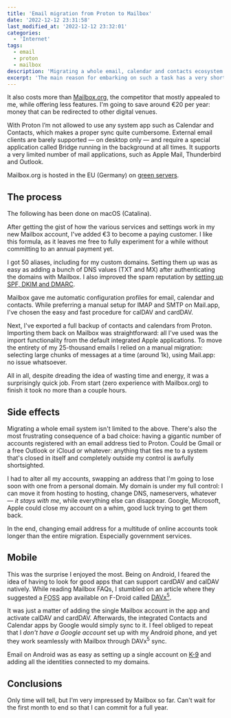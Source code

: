 ```yaml
---
title: 'Email migration from Proton to Mailbox'
date: '2022-12-12 23:31:58'
last_modified_at: '2022-12-12 23:32:01'
categories:
  - 'Internet'
tags:
  - email
  - proton
  - mailbox
description: 'Migrating a whole email, calendar and contacts ecosystem from Proton to Mailbox. On both desktop and mobile.'
excerpt: 'The main reason for embarking on such a task has a very short answer: I can’t support the fact of being trapped in a <a href="/ethics/">walled garden</a>. When I chose Proton years ago I wasn’t bothered by the concept.'
---
```

It also costs more than [Mailbox.org](https://mailbox.org), the competitor that mostly appealed to me, while offering less features. I'm going to save around €20 per year: money that can be redirected to other digital venues.

With Proton I’m not allowed to use any system app such as Calendar and Contacts, which makes a proper sync quite cumbersome. External email clients are barely supported — on desktop only — and require a special application called Bridge running in the background at all times. It supports a very limited number of mail applications, such as Apple Mail, Thunderbird and Outlook.

Mailbox.org is hosted in the EU (Germany) on [green servers](https://mailbox.org/en/company#our-responsibility).

## The process

The following has been done on macOS (Catalina).

After getting the gist of how the various services and settings work in my new Mailbox account, I've added €3 to become a paying customer. I like this formula, as it leaves me free to fully experiment for a while without committing to an annual payment yet.

I got 50 aliases, including for my custom domains. Setting them up was as easy as adding a bunch of DNS values (TXT and MX) after authenticating the domains with Mailbox. I also improved the spam reputation by [setting up SPF, DKIM and DMARC](https://kb.mailbox.org/en/private/custom-domains/spf-dkim-and-dmarc-how-to-improve-the-spam-reputation-of-your-domain).

Mailbox gave me automatic configuration profiles for email, calendar and contacts. While preferring a manual setup for IMAP and SMTP on Mail.app, I've chosen the easy and fast procedure for calDAV and cardDAV.

Next, I've exported a full backup of contacts and calendars from Proton. Importing them back on Mailbox was straightforward: all I've used was the import functionality from the default integrated Apple applications. To move the entirety of my 25-thousand emails I relied on a manual migration: selecting large chunks of messages at a time (around 1k), using Mail.app: no issue whatsoever.

All in all, despite dreading the idea of wasting time and energy, it was a surprisingly quick job. From start (zero experience with Mailbox.org) to finish it took no more than a couple hours.

## Side effects

Migrating a whole email system isn't limited to the above. There's also the most frustrating consequence of a bad choice: having a gigantic number of accounts registered with an email address tied to Proton. Could be Gmail or a free Outlook or iCloud or whatever: anything that ties me to a system that's closed in itself and completely outside my control is awfully shortsighted.

I had to alter all my accounts, swapping an address that I'm going to lose soon with one from a personal domain. My domain is under my full control: I can move it from hosting to hosting, change DNS, nameservers, whatever — *it stays with me*, while everything else can disappear. Google, Microsoft, Apple could close my account on a whim, good luck trying to get them back.

In the end, changing email address for a multitude of online accounts took longer than the entire migration. Especially government services.

## Mobile

This was the surprise I enjoyed the most. Being on Android, I feared the idea of having to look for good apps that can support cardDAV and calDAV natively. While reading Mailbox FAQs, I stumbled on an article where they suggested a <abbr title="Free and Open Source Software">FOSS</abbr> app available on F-Droid called [DAVx<sup>5</sup>](https://f-droid.org/en/packages/at.bitfire.davdroid/).

It was just a matter of adding the single Mailbox account in the app and activate calDAV and cardDAV. Afterwards, the integrated Contacts and Calendar apps by Google would simply sync to it. I feel obliged to repeat that I *don't have a Google account* set up with my Android phone, and yet they work seamlessly with Mailbox through DAVx<sup>5</sup> sync.

Email on Android was as easy as setting up a single account on [K-9](https://k9mail.app/) and adding all the identities connected to my domains.

## Conclusions

Only time will tell, but I'm very impressed by Mailbox so far. Can't wait for the first month to end so that I can commit for a full year.